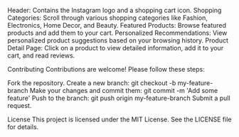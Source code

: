 Header: Contains the Instagram logo and a shopping cart icon.
Shopping Categories: Scroll through various shopping categories like Fashion, Electronics, Home Decor, and Beauty.
Featured Products: Browse featured products and add them to your cart.
Personalized Recommendations: View personalized product suggestions based on your browsing history.
Product Detail Page: Click on a product to view detailed information, add it to your cart, and read reviews.

Contributing
Contributions are welcome! Please follow these steps:

Fork the repository.
Create a new branch: git checkout -b my-feature-branch
Make your changes and commit them: git commit -m 'Add some feature'
Push to the branch: git push origin my-feature-branch
Submit a pull request.

License
This project is licensed under the MIT License. See the LICENSE file for details.
